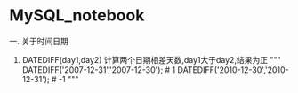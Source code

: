 # MySQL_notebook
一. 关于时间日期
1. DATEDIFF(day1,day2) 计算两个日期相差天数,day1大于day2,结果为正
"""
DATEDIFF('2007-12-31','2007-12-30');   # 1
DATEDIFF('2010-12-30','2010-12-31');   # -1
"""
